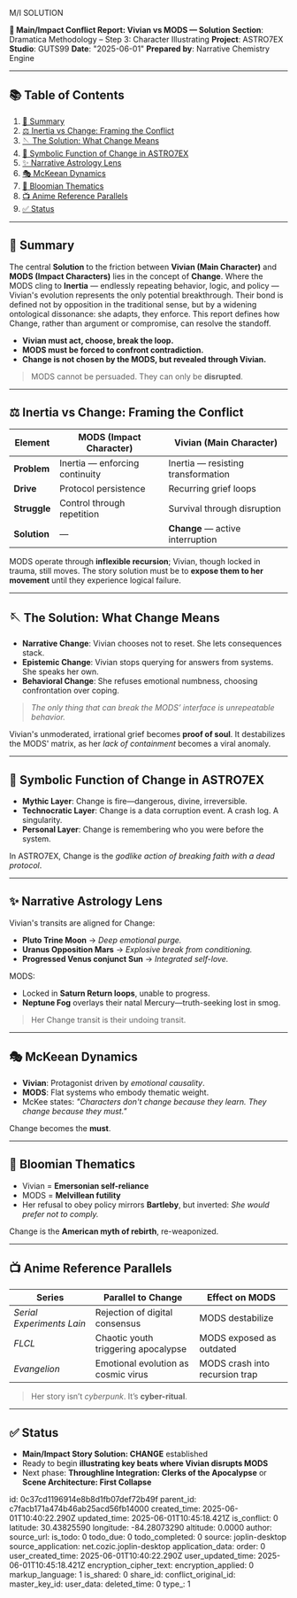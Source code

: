 M/I SOLUTION

**📘 Main/Impact Conflict Report: Vivian vs MODS — Solution**
**Section**: Dramatica Methodology – Step 3: Character Illustrating
**Project**: ASTRO7EX
**Studio**: GUTS99
**Date**: "2025-06-01"
**Prepared by**: Narrative Chemistry Engine

---

## 📚 Table of Contents

1. [🌟 Summary](#-summary)
2. [⚖️ Inertia vs Change: Framing the Conflict](#-inertia-vs-change-framing-the-conflict)
3. [🪡 The Solution: What Change Means](#-the-solution-what-change-means)
4. [🧠 Symbolic Function of Change in ASTRO7EX](#-symbolic-function-of-change-in-astro7ex)
5. [✨ Narrative Astrology Lens](#-narrative-astrology-lens)
6. [🎭 McKeean Dynamics](#-mckeean-dynamics)
7. [📖 Bloomian Thematics](#-bloomian-thematics)
8. [📺 Anime Reference Parallels](#-anime-reference-parallels)
9. [✅ Status](#-status)

---

## 🌟 Summary

The central **Solution** to the friction between **Vivian (Main Character)** and **MODS (Impact Characters)** lies in the concept of **Change**. Where the MODS cling to **Inertia** — endlessly repeating behavior, logic, and policy — Vivian's evolution represents the only potential breakthrough. Their bond is defined not by opposition in the traditional sense, but by a widening ontological dissonance: she adapts, they enforce. This report defines how Change, rather than argument or compromise, can resolve the standoff.

* **Vivian must act, choose, break the loop.**
* **MODS must be forced to confront contradiction.**
* **Change is not chosen by the MODS, but revealed through Vivian.**

> MODS cannot be persuaded.
> They can only be **disrupted**.

---

## ⚖️ Inertia vs Change: Framing the Conflict

| Element      | MODS (Impact Character)        | Vivian (Main Character)            |
| ------------ | ------------------------------ | ---------------------------------- |
| **Problem**  | Inertia — enforcing continuity | Inertia — resisting transformation |
| **Drive**    | Protocol persistence           | Recurring grief loops              |
| **Struggle** | Control through repetition     | Survival through disruption        |
| **Solution** | —                              | **Change** — active interruption   |

MODS operate through **inflexible recursion**; Vivian, though locked in trauma, still moves. The story solution must be to **expose them to her movement** until they experience logical failure.

---

## 🪡 The Solution: What Change Means

* **Narrative Change**: Vivian chooses not to reset. She lets consequences stack.
* **Epistemic Change**: Vivian stops querying for answers from systems. She speaks her own.
* **Behavioral Change**: She refuses emotional numbness, choosing confrontation over coping.

> *The only thing that can break the MODS’ interface is unrepeatable behavior.*

Vivian's unmoderated, irrational grief becomes **proof of soul**. It destabilizes the MODS' matrix, as her *lack of containment* becomes a viral anomaly.

---

## 🧠 Symbolic Function of Change in ASTRO7EX

* **Mythic Layer**: Change is fire—dangerous, divine, irreversible.
* **Technocratic Layer**: Change is a data corruption event. A crash log. A singularity.
* **Personal Layer**: Change is remembering who you were before the system.

In ASTRO7EX, Change is the *godlike action of breaking faith with a dead protocol*.

---

## ✨ Narrative Astrology Lens

Vivian's transits are aligned for Change:

* **Pluto Trine Moon** → *Deep emotional purge.*
* **Uranus Opposition Mars** → *Explosive break from conditioning.*
* **Progressed Venus conjunct Sun** → *Integrated self-love.*

MODS:

* Locked in **Saturn Return loops**, unable to progress.
* **Neptune Fog** overlays their natal Mercury—truth-seeking lost in smog.

> Her Change transit is their undoing transit.

---

## 🎭 McKeean Dynamics

* **Vivian**: Protagonist driven by *emotional causality*.
* **MODS**: Flat systems who embody thematic weight.
* McKee states: *"Characters don't change because they learn. They change because they must."*

Change becomes the **must**.

---

## 📖 Bloomian Thematics

* Vivian = **Emersonian self-reliance**
* MODS = **Melvillean futility**
* Her refusal to obey policy mirrors **Bartleby**, but inverted: *She would prefer not to comply.*

Change is the **American myth of rebirth**, re-weaponized.

---

## 📺 Anime Reference Parallels

| Series                    | Parallel to Change                  | Effect on MODS                 |
| ------------------------- | ----------------------------------- | ------------------------------ |
| *Serial Experiments Lain* | Rejection of digital consensus      | MODS destabilize               |
| *FLCL*                    | Chaotic youth triggering apocalypse | MODS exposed as outdated       |
| *Evangelion*              | Emotional evolution as cosmic virus | MODS crash into recursion trap |

> Her story isn’t *cyberpunk*. It’s **cyber-ritual**.

---

## ✅ Status

* **Main/Impact Story Solution: CHANGE** established
* Ready to begin **illustrating key beats where Vivian disrupts MODS**
* Next phase: **Throughline Integration: Clerks of the Apocalypse** or **Scene Architecture: First Collapse**


id: 0c37cd1196914e8b8d1fb07def72b49f
parent_id: c7facb171a474b46ab25acd56fb14000
created_time: 2025-06-01T10:40:22.290Z
updated_time: 2025-06-01T10:45:18.421Z
is_conflict: 0
latitude: 30.43825590
longitude: -84.28073290
altitude: 0.0000
author: 
source_url: 
is_todo: 0
todo_due: 0
todo_completed: 0
source: joplin-desktop
source_application: net.cozic.joplin-desktop
application_data: 
order: 0
user_created_time: 2025-06-01T10:40:22.290Z
user_updated_time: 2025-06-01T10:45:18.421Z
encryption_cipher_text: 
encryption_applied: 0
markup_language: 1
is_shared: 0
share_id: 
conflict_original_id: 
master_key_id: 
user_data: 
deleted_time: 0
type_: 1